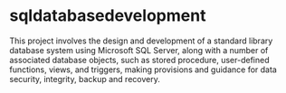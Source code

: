 # sqldatabasedevelopment
This project involves the design and development of a standard library database system using Microsoft SQL Server, along with a number of associated database objects, such as stored procedure, user-defined functions, views, and triggers, making provisions and guidance for data security, integrity, backup and recovery.
